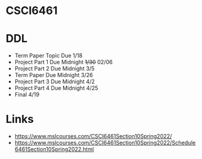 # CSCI6461

# DDL
- Term Paper Topic Due 1/18
- Project Part 1 Due Midnight ~~1/30~~ 02/06
- Project Part 2 Due Midnight  3/5
- Term Paper Due Midnight 3/26
- Project Part 3 Due Midnight  4/2
- Project Part 4 Due Midnight 4/25
- Final 4/19

# Links
- https://www.mslcourses.com/CSCI6461Section10Spring2022/
- https://www.mslcourses.com/CSCI6461Section10Spring2022/Schedule6461Section10Spring2022.html
